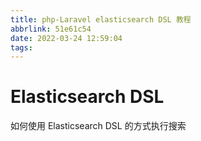 ```yaml
---
title: php-Laravel elasticsearch DSL 教程
abbrlink: 51e61c54
date: 2022-03-24 12:59:04
tags:
---
```


# Elasticsearch DSL

如何使用 Elasticsearch DSL 的方式执行搜索

